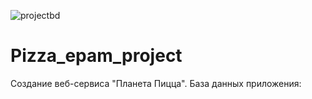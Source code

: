 ![projectbd](https://user-images.githubusercontent.com/79310676/132200826-b0bb464e-af71-40a6-aa82-b82d11030884.png)
# Pizza_epam_project
Создание веб-сервиса "Планета Пицца". База данных приложения:
